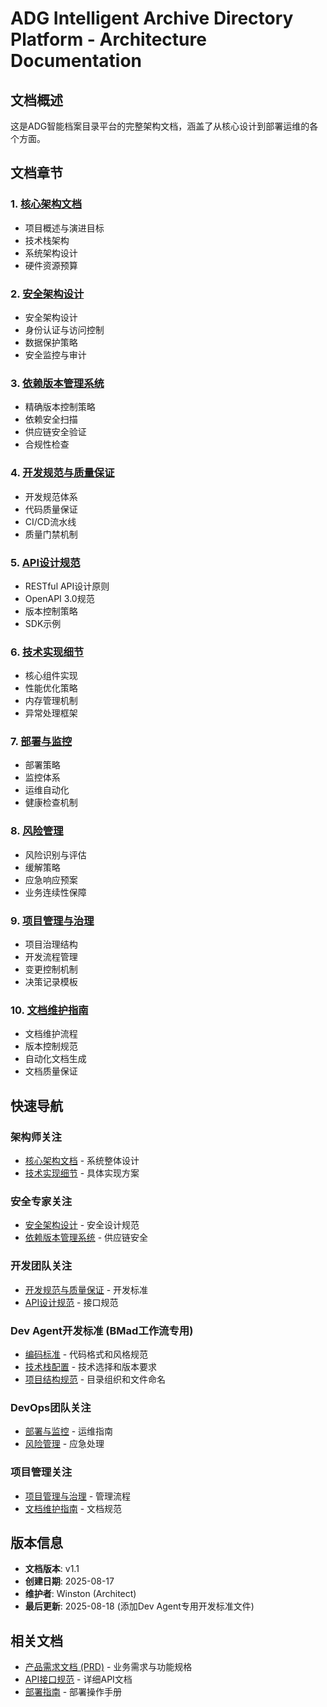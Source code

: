 # ADG Intelligent Archive Directory Platform - Architecture Documentation

## 文档概述

这是ADG智能档案目录平台的完整架构文档，涵盖了从核心设计到部署运维的各个方面。

## 文档章节

### 1. [核心架构文档](./01-core-architecture.md)
- 项目概述与演进目标
- 技术栈架构
- 系统架构设计
- 硬件资源预算

### 2. [安全架构设计](./02-security-architecture.md)
- 安全架构设计
- 身份认证与访问控制
- 数据保护策略
- 安全监控与审计

### 3. [依赖版本管理系统](./03-dependency-management.md)
- 精确版本控制策略
- 依赖安全扫描
- 供应链安全验证
- 合规性检查

### 4. [开发规范与质量保证](./04-development-standards.md)
- 开发规范体系
- 代码质量保证
- CI/CD流水线
- 质量门禁机制

### 5. [API设计规范](./05-api-design.md)
- RESTful API设计原则
- OpenAPI 3.0规范
- 版本控制策略
- SDK示例

### 6. [技术实现细节](./06-technical-implementation.md)
- 核心组件实现
- 性能优化策略
- 内存管理机制
- 异常处理框架

### 7. [部署与监控](./07-deployment-monitoring.md)
- 部署策略
- 监控体系
- 运维自动化
- 健康检查机制

### 8. [风险管理](./08-risk-management.md)
- 风险识别与评估
- 缓解策略
- 应急响应预案
- 业务连续性保障

### 9. [项目管理与治理](./09-project-management.md)
- 项目治理结构
- 开发流程管理
- 变更控制机制
- 决策记录模板

### 10. [文档维护指南](./10-documentation-guide.md)
- 文档维护流程
- 版本控制规范
- 自动化文档生成
- 文档质量保证

## 快速导航

### 架构师关注
- [核心架构文档](./01-core-architecture.md) - 系统整体设计
- [技术实现细节](./06-technical-implementation.md) - 具体实现方案

### 安全专家关注
- [安全架构设计](./02-security-architecture.md) - 安全设计规范
- [依赖版本管理系统](./03-dependency-management.md) - 供应链安全

### 开发团队关注
- [开发规范与质量保证](./04-development-standards.md) - 开发标准
- [API设计规范](./05-api-design.md) - 接口规范

### Dev Agent开发标准 (BMad工作流专用)
- [编码标准](./coding-standards.md) - 代码格式和风格规范
- [技术栈配置](./tech-stack.md) - 技术选择和版本要求
- [项目结构规范](./source-tree.md) - 目录组织和文件命名

### DevOps团队关注
- [部署与监控](./07-deployment-monitoring.md) - 运维指南
- [风险管理](./08-risk-management.md) - 应急处理

### 项目管理关注
- [项目管理与治理](./09-project-management.md) - 管理流程
- [文档维护指南](./10-documentation-guide.md) - 文档规范

## 版本信息

- **文档版本**: v1.1
- **创建日期**: 2025-08-17
- **维护者**: Winston (Architect)
- **最后更新**: 2025-08-18 (添加Dev Agent专用开发标准文件)

## 相关文档

- [产品需求文档 (PRD)](../PRD/) - 业务需求与功能规格
- [API接口规范](../api_interface_specification.md) - 详细API文档
- [部署指南](../deployment_guide.md) - 部署操作手册